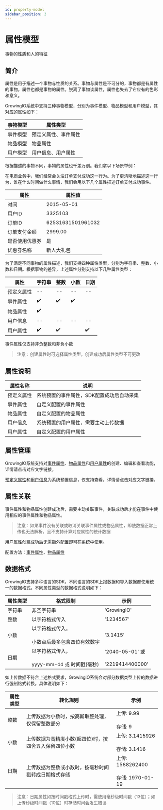 ```yaml
---
id: property-model
sidebar_position: 3 
---
```


# 属性模型

事物的性质和人的特征

## 简介[](#jian-jie)

属性是用于描述一个事物与性质的关系。事物与属性是不可分的，事物都是有属性的事物，属性也都是事物的属性。脱离了事物谈属性，属性也失去了它应有的色彩和意义。

GrowingIO系统中支持三种事物模型，分别为事件模型、物品模型和用户模型，其对应的属性如下：

| 事物模型 | 属性类型 |
| --- | --- |
| 事件模型 | 预定义属性、事件属性 |
| 物品模型 | 物品属性 |
| 用户模型 | 用户信息、用户属性 |

根据描述的事物不同，事物的属性也千差万别。我们拿以下场景举例：

在电商业务中，我们经常会关注订单支付成功这一行为。为了更清晰地描述这一行为，谁在什么时间做什么事情，我们会用以下几个属性描述订单支付成功事件。

| 属性  | 属性值 |
| --- | --- |
| 时间  | 2015-05-01 |
| 用户ID | 3325103 |
| 订单ID | 62531631501961032 |
| 订单支付金额 | 2999.00 |
| 是否使用优惠券 | 是   |
| 优惠券名称 | 新人大礼包 |

为了满足不同事物的属性描述，我们支持四种属性类型，分别为字符串、整数、小数和日期。根据事物的差异，上述属性分别支持以下几种属性类型：

| 属性  | 字符串 | 整数  | 小数  | 日期  |
| --- | --- | --- | --- | --- |
| 预定义属性 | --  | --  | --  | --  |
| 事件属性 | ✔️  | ✔️  | ✔️  | ​   |
| 物品属性 | ✔️  | ​   | ​   | ​   |
| 用户信息 | --  | --  | --  | --  |
| 用户属性 | ✔️  | ✔️  | ​   | ✔️  |

事件属性仅支持非负整数和非负小数

> 注意：创建属性时可选择属性类型，创建成功后属性类型不可更改

## 属性说明[](#shu-xing-shuo-ming)

| 属性名称 | 说明  |
| --- | --- |
| 预定义属性 | 系统预置的事件属性，SDK配置成功后自动采集 |
| 事件属性 | 自定义配置的事件属性 |
| 物品属性 | 自定义配置的物品属性 |
| 用户信息 | 系统预置的用户属性，需要主动上传数据 |
| 用户属性 | 自定义配置的用户属性 |

## 属性管理[](#shu-xing-guan-li)

GrowingIO系统支持对[事件属性](/docs/product-manual/customer-data-platform/event-management/event-property)、[物品属性](/docs/product-manual/customer-data-platform/item-management/item-management)和[用户属性](/docs/product-manual/customer-data-platform/user-management/user-properties)的创建、编辑和查看功能，详情请点击对应文字链接。

​[预定义属性](/docs/product-manual/customer-data-platform/event-management/present-property)和[用户信息](/docs/product-manual/customer-data-platform/user-management/user-identifications)为系统预置信息，仅支持查看，详情请点击对应文字链接。

## 属性关联[](#shu-xing-guan-lian)

事件属性和物品属性创建成功后，需要主动关联事件，关联成功后才能在事件中使用相应的事件属性和物品属性。

> 注意：如果事件没有关联或取消关联事件属性或物品属性，即使数据正常上传也无法解析，且不支持计算对应属性的统计数据

用户属性创建成功后无需额外配置即可在系统中使用。

配置方法：[事件属性](/docs/product-manual/customer-data-platform/event-management/event-property#创建事件属性)、[物品属性](/docs/product-manual/customer-data-platform/item-management/item-management#创建物品)​

## 数据格式[](#shu-ju-ge-shi)

GrowingIO支持多种语言的SDK，不同语言的SDK上报数据和导入数据都使用统一的数据格式。不同属性类型的数据格式说明如下：

| 属性类型 | 格式限制 | 示例  |
| --- | --- | --- |
| 字符串 | 非空字符串 | 'GrowingIO' |
| 整数  | 以字符格式传入 | '1234567' |
| 小数  | 以字符格式传入，<br></br>小数点后最多包含四位有效数字 | '3.1415' |
| 日期  | 以字符格式传入，<br></br>yyyy-mm-dd 或 时间戳(毫秒) | '2040-05-01' 或<br></br>'2219414400000' |

如上传数据不符合上述格式要求，GrowingIO系统会对部分数据类型上传的数据进行强制格式转换，具体说明如下：

| 属性类型 | 转化规则 | 示例  |
| --- | --- | --- |
| 整数  | 上传数据为小数时，按高斯取整处理，仅保留整数部分 | 上传: 9.99<br></br>存储: 9 |
| 小数  | 上传数据为高精度小数(超四位)时，按四舍五入保留四位小数 | 上传: 3.1415926<br></br>存储: 3.1416 |
| 日期  | 上传数据为整数或小数时，按毫秒时间戳转成日期格式存储 | 上传: 1588262400<br></br>存储: 1970-01-19 |

> 注意：日期属性如按时间戳格式上传时，需使用毫秒级时间戳（13位）；如上传秒级时间戳（10位）时存储时间会发生错误
